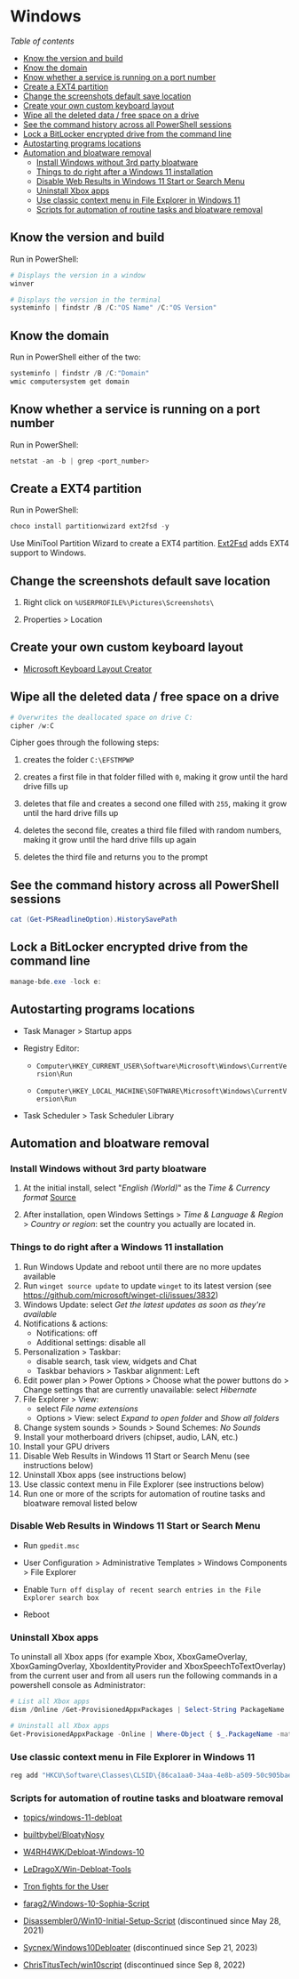 # Windows

*Table of contents*

<!-- START doctoc generated TOC please keep comment here to allow auto update -->
<!-- DON'T EDIT THIS SECTION, INSTEAD RE-RUN doctoc TO UPDATE -->
<!-- generated with [DocToc](https://github.com/thlorenz/doctoc) -->

- [Know the version and build](#know-the-version-and-build)
- [Know the domain](#know-the-domain)
- [Know whether a service is running on a port number](#know-whether-a-service-is-running-on-a-port-number)
- [Create a EXT4 partition](#create-a-ext4-partition)
- [Change the screenshots default save location](#change-the-screenshots-default-save-location)
- [Create your own custom keyboard layout](#create-your-own-custom-keyboard-layout)
- [Wipe all the deleted data / free space on a drive](#wipe-all-the-deleted-data--free-space-on-a-drive)
- [See the command history across all PowerShell sessions](#see-the-command-history-across-all-powershell-sessions)
- [Lock a BitLocker encrypted drive from the command line](#lock-a-bitlocker-encrypted-drive-from-the-command-line)
- [Autostarting programs locations](#autostarting-programs-locations)
- [Automation and bloatware removal](#automation-and-bloatware-removal)
  - [Install Windows without 3rd party bloatware](#install-windows-without-3rd-party-bloatware)
  - [Things to do right after a Windows 11 installation](#things-to-do-right-after-a-windows-11-installation)
  - [Disable Web Results in Windows 11 Start or Search Menu](#disable-web-results-in-windows-11-start-or-search-menu)
  - [Uninstall Xbox apps](#uninstall-xbox-apps)
  - [Use classic context menu in File Explorer in Windows 11](#use-classic-context-menu-in-file-explorer-in-windows-11)
  - [Scripts for automation of routine tasks and bloatware removal](#scripts-for-automation-of-routine-tasks-and-bloatware-removal)

<!-- END doctoc generated TOC please keep comment here to allow auto update -->

## Know the version and build

Run in PowerShell:
```powershell
# Displays the version in a window 
winver

# Displays the version in the terminal
systeminfo | findstr /B /C:"OS Name" /C:"OS Version"
```

## Know the domain

Run in PowerShell either of the two:
```powershell
systeminfo | findstr /B /C:"Domain"
wmic computersystem get domain
```

## Know whether a service is running on a port number

Run in PowerShell:
```powershell
netstat -an -b | grep <port_number>
```

## Create a EXT4 partition

Run in PowerShell:
```powershell
choco install partitionwizard ext2fsd -y
```

Use MiniTool Partition Wizard to create a EXT4 partition.
[Ext2Fsd](http://www.ext2fsd.com/) adds EXT4 support to Windows.

## Change the screenshots default save location

1. Right click on `%USERPROFILE%\Pictures\Screenshots\`

1. Properties > Location

## Create your own custom keyboard layout

- [Microsoft Keyboard Layout Creator](https://www.microsoft.com/en-us/download/details.aspx?id=22339)

## Wipe all the deleted data / free space on a drive

```powershell
# Overwrites the deallocated space on drive C:
cipher /w:C
```

Cipher goes through the following steps:

1. creates the folder `C:\EFSTMPWP`

1. creates a first file in that folder filled with `0`, making it grow until the hard drive fills up

1. deletes that file and creates a second one filled with `255`, making it grow until the hard drive fills up

1. deletes the second file, creates a third file filled with random numbers, making it grow until the hard drive fills up again

1. deletes the third file and returns you to the prompt

## See the command history across all PowerShell sessions

```powershell
cat (Get-PSReadlineOption).HistorySavePath
``` 

## Lock a BitLocker encrypted drive from the command line

```powershell
manage-bde.exe -lock e:
```

## Autostarting programs locations

- Task Manager > Startup apps

- Registry Editor:

   - `Computer\HKEY_CURRENT_USER\Software\Microsoft\Windows\CurrentVersion\Run`

   - `Computer\HKEY_LOCAL_MACHINE\SOFTWARE\Microsoft\Windows\CurrentVersion\Run`

- Task Scheduler > Task Scheduler Library

## Automation and bloatware removal

### Install Windows without 3rd party bloatware

1. At the initial install, select "_English (World)_" as the _Time & Currency format_ [Source](https://twitter.com/thiojoe/status/1686565269907636224)

1. After installation, open Windows Settings > _Time & Language & Region_ > _Country or region_: set the country you actually are located in.

### Things to do right after a Windows 11 installation

1. Run Windows Update and reboot until there are no more updates available
1. Run `winget source update` to update `winget` to its latest version (see https://github.com/microsoft/winget-cli/issues/3832)
1. Windows Update: select _Get the latest updates as soon as they're available_
1. Notifications & actions:
   - Notifications: off
   - Additional settings: disable all
1. Personalization > Taskbar:
   - disable search, task view, widgets and Chat
   - Taskbar behaviors > Taskbar alignment: Left
1. Edit power plan > Power Options > Choose what the power buttons do > Change settings that are currently unavailable: select _Hibernate_
1. File Explorer > View:
   - select _File name extensions_
   - Options > View: select _Expand to open folder_ and _Show all folders_
1. Change system sounds > Sounds > Sound Schemes: _No Sounds_
1. Install your motherboard drivers (chipset, audio, LAN, etc.)
1. Install your GPU drivers
1. Disable Web Results in Windows 11 Start or Search Menu (see instructions below)
1. Uninstall Xbox apps (see instructions below)
1. Use classic context menu in File Explorer (see instructions below)
1. Run one or more of the scripts for automation of routine tasks and bloatware removal listed below

### Disable Web Results in Windows 11 Start or Search Menu

- Run `gpedit.msc`

- User Configuration > Administrative Templates > Windows Components > File Explorer

- Enable `Turn off display of recent search entries in the File Explorer search box`

- Reboot

### Uninstall Xbox apps

To uninstall all Xbox apps (for example Xbox, XboxGameOverlay, XboxGamingOverlay, XboxIdentityProvider and XboxSpeechToTextOverlay) from the current user and from all users run the following commands in a powershell console as Administrator:

```powershell
# List all Xbox apps
dism /Online /Get-ProvisionedAppxPackages | Select-String PackageName | Select-String xbox

# Uninstall all Xbox apps
Get-ProvisionedAppxPackage -Online | Where-Object { $_.PackageName -match “xbox”} | ForEach-Object { Remove-ProvisionedAppxPackage -Online -AllUsers -PackageName $_.PackageName }
```

### Use classic context menu in File Explorer in Windows 11

```powershell
reg add "HKCU\Software\Classes\CLSID\{86ca1aa0-34aa-4e8b-a509-50c905bae2a2}\InprocServer32" /f /ve
```

### Scripts for automation of routine tasks and bloatware removal

- [topics/windows-11-debloat](https://github.com/topics/windows-11-debloat)

- [builtbybel/BloatyNosy](https://github.com/builtbybel/BloatyNosy)

- [W4RH4WK/Debloat-Windows-10](https://github.com/W4RH4WK/Debloat-Windows-10)

- [LeDragoX/Win-Debloat-Tools](https://github.com/LeDragoX/Win-Debloat-Tools)

- [Tron fights for the User](https://www.reddit.com/r/TronScript/wiki/index)

- [farag2/Windows-10-Sophia-Script](https://github.com/farag2/Windows-10-Sophia-Script)

- [Disassembler0/Win10-Initial-Setup-Script](https://github.com/Disassembler0/Win10-Initial-Setup-Script) (discontinued since May 28, 2021)

- [Sycnex/Windows10Debloater](https://github.com/Sycnex/Windows10Debloater) (discontinued since Sep 21, 2023)

- [ChrisTitusTech/win10script](https://github.com/ChrisTitusTech/win10script) (discontinued since Sep 8, 2022)
